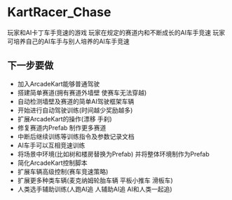 # KartRacer_Chase

玩家和AI卡丁车手竞速的游戏
玩家在规定的赛道内和不断成长的AI车手竞速
玩家可培养自己的AI车手与别人培养的AI车手竞速

## 下一步要做

- 加入ArcadeKart能够普通驾驶
- 搭建简单赛道(拥有赛道外墙壁 使赛车无法穿越)
- 自动检测墙壁及赛道的简单AI驾驶框架车辆
- 开始进行自动驾驶训练(时间越少奖励越多)
- 扩展ArcadeKart的操作(漂移 手刹)
- 修复赛道内Prefab 制作更多赛道
- 中断后继续训练等训练指令及参数记录文档
- AI车手可以互相竞速训练
- 将场景中环境(比如树和楼房替换为Prefab) 并将整体环境制作为Prefab
- 简化ArcadeKart控制脚本
- 扩展车辆高级控制(赛车竞速策略)
- 扩展更多种类车辆(麦克纳姆轮胎车辆 平板小推车 滑板车)
- 人类选手辅助训练(人跑AI追 人辅助AI追 AI和人类一起追)

